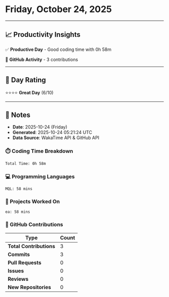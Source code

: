# Friday, October 24, 2025

---

## 📈 Productivity Insights

✅ **Productive Day** - Good coding time with 0h 58m

📝 **GitHub Activity** - 3 contributions

---

## 🎯 Day Rating

⭐⭐⭐⭐ **Great Day** (6/10)

---

## 📝 Notes

- **Date**: 2025-10-24 (Friday)
- **Generated**: 2025-10-24 05:21:24 UTC
- **Data Source**: WakaTime API & GitHub API


### ⏱️ Coding Time Breakdown

```
Total Time: 0h 58m
```

### 💻 Programming Languages

```
MQL: 58 mins
```

### 📂 Projects Worked On

```
ea: 58 mins

```


### 🐙 GitHub Contributions

| Type | Count |
|------|-------|
| **Total Contributions** | 3 |
| **Commits** | 3 |
| **Pull Requests** | 0 |
| **Issues** | 0 |
| **Reviews** | 0 |
| **New Repositories** | 0 |


